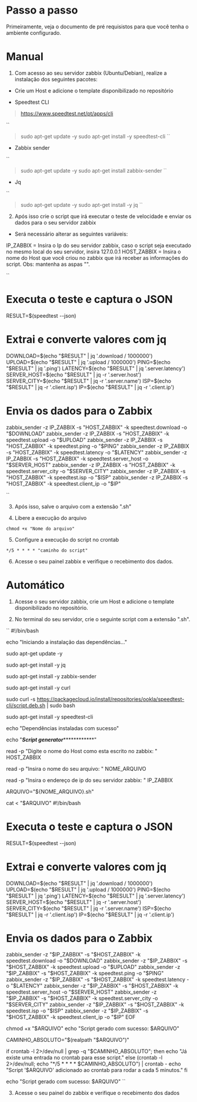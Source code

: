 # Passo a passo

Primeiramente, veja o documento de pré requisistos para que você tenha o ambiente configurado.

# Manual

1. Com acesso ao seu servidor zabbix (Ubuntu/Debian), realize a instalação dos seguintes pacotes:

- Crie um Host e adicione o template disponibilizado no repositório

- Speedtest CLI

> https://www.speedtest.net/pt/apps/cli

``
>sudo apt-get update -y
>sudo apt-get install -y speedtest-cli
``

- Zabbix sender

``
>sudo apt-get update -y
> sudo apt-get install zabbix-sender
``

- Jq

``
>sudo apt-get update -y
>sudo apt-get install -y jq
``

2. Após isso crie o script que irá executar o teste de velocidade e enviar os dados para o seu servidor zabbix

- Será necessário alterar as seguintes variáveis:

IP_ZABBIX = Insira o Ip do seu servidor zabbix, caso o script seja executado no mesmo local do seu servidor, insira 127.0.0.1
HOST_ZABBIX = Insira o nome do Host que você criou no zabbix que irá receber as informações do script. Obs: mantenha as aspas "".

``
# Executa o teste e captura o JSON
RESULT=$(speedtest --json)

# Extrai e converte valores com jq
DOWNLOAD=$(echo "$RESULT" | jq '.download / 1000000')
UPLOAD=$(echo "$RESULT" | jq '.upload / 1000000')
PING=$(echo "$RESULT" | jq '.ping')
LATENCY=$(echo "$RESULT" | jq '.server.latency')
SERVER_HOST=$(echo "$RESULT" | jq -r '.server.host')
SERVER_CITY=$(echo "$RESULT" | jq -r '.server.name')
ISP=$(echo "$RESULT" | jq -r '.client.isp')
IP=$(echo "$RESULT" | jq -r '.client.ip')

# Envia os dados para o Zabbix
zabbix_sender -z IP_ZABBIX -s "HOST_ZABBIX" -k speedtest.download -o "$DOWNLOAD"
zabbix_sender -z IP_ZABBIX -s "HOST_ZABBIX" -k speedtest.upload -o "$UPLOAD"
zabbix_sender -z IP_ZABBIX -s "HOST_ZABBIX" -k speedtest.ping -o "$PING"
zabbix_sender -z IP_ZABBIX -s "HOST_ZABBIX" -k speedtest.latency -o "$LATENCY"
zabbix_sender -z IP_ZABBIX -s "HOST_ZABBIX" -k speedtest.server_host -o "$SERVER_HOST"
zabbix_sender -z IP_ZABBIX -s "HOST_ZABBIX" -k speedtest.server_city -o "$SERVER_CITY"
zabbix_sender -z IP_ZABBIX -s "HOST_ZABBIX" -k speedtest.isp -o "$ISP"
zabbix_sender -z IP_ZABBIX -s "HOST_ZABBIX" -k speedtest.client_ip -o "$IP"

``

3. Após isso, salve o arquivo com a extensão ".sh"

4. Libere a execução do arquivo

``
chmod +x "Nome do arquivo"
``

5. Configure a execução do script no crontab

``
*/5 * * * * "caminho do script"
``

6. Acesse o seu painel zabbix e verifique o recebimento dos dados.

# Automático

1. Acesse o seu servidor zabbix, crie um Host e adicione o template disponibilizado no repositório.

2. No terminal do seu servidor, crie o seguinte script com a extensão ".sh".

``
#!/bin/bash

echo "Iniciando a instalação das dependências..."

sudo apt-get update -y

sudo apt-get install -y jq

sudo apt-get install -y zabbix-sender

sudo apt-get install -y curl

sudo curl -s https://packagecloud.io/install/repositories/ookla/speedtest-cli/script.deb.sh | sudo bash

sudo apt-get install -y speedtest-cli

echo "Dependências instaladas com sucesso"

echo "***************************Script generator***************************************"

read -p "Digite o nome do Host como esta escrito no zabbix: " HOST_ZABBIX

read -p "Insira o nome do seu arquivo: " NOME_ARQUIVO

read -p "Insira o endereço de ip do seu servidor zabbix: " IP_ZABBIX

ARQUIVO="${NOME_ARQUIVO}.sh"

cat <<EOF > "$ARQUIVO"
#!/bin/bash

# Executa o teste e captura o JSON
RESULT=\$(speedtest --json)

# Extrai e converte valores com jq
DOWNLOAD=\$(echo "\$RESULT" | jq '.download / 1000000')
UPLOAD=\$(echo "\$RESULT" | jq '.upload / 1000000')
PING=\$(echo "\$RESULT" | jq '.ping')
LATENCY=\$(echo "\$RESULT" | jq '.server.latency')
SERVER_HOST=\$(echo "\$RESULT" | jq -r '.server.host')
SERVER_CITY=\$(echo "\$RESULT" | jq -r '.server.name')
ISP=\$(echo "\$RESULT" | jq -r '.client.isp')
IP=\$(echo "\$RESULT" | jq -r '.client.ip')

# Envia os dados para o Zabbix
zabbix_sender -z "$IP_ZABBIX" -s "$HOST_ZABBIX" -k speedtest.download -o "\$DOWNLOAD"
zabbix_sender -z "$IP_ZABBIX" -s "$HOST_ZABBIX" -k speedtest.upload -o "\$UPLOAD"
zabbix_sender -z "$IP_ZABBIX" -s "$HOST_ZABBIX" -k speedtest.ping -o "\$PING"
zabbix_sender -z "$IP_ZABBIX" -s "$HOST_ZABBIX" -k speedtest.latency -o "\$LATENCY"
zabbix_sender -z "$IP_ZABBIX" -s "$HOST_ZABBIX" -k speedtest.server_host -o "\$SERVER_HOST"
zabbix_sender -z "$IP_ZABBIX" -s "$HOST_ZABBIX" -k speedtest.server_city -o "\$SERVER_CITY"
zabbix_sender -z "$IP_ZABBIX" -s "$HOST_ZABBIX" -k speedtest.isp -o "\$ISP"
zabbix_sender -z "$IP_ZABBIX" -s "$HOST_ZABBIX" -k speedtest.client_ip -o "\$IP"
EOF

chmod +x "$ARQUIVO"
echo "Script gerado com sucesso: $ARQUIVO"

CAMINHO_ABSOLUTO="$(realpath "$ARQUIVO")"


if crontab -l 2>/dev/null | grep -q "$CAMINHO_ABSOLUTO"; then
    echo "Já existe uma entrada no crontab para esse script."
else
    (crontab -l 2>/dev/null; echo "*/5 * * * * $CAMINHO_ABSOLUTO") | crontab -
    echo "Script '$ARQUIVO' adicionado ao crontab para rodar a cada 5 minutos."
fi

echo "Script gerado com sucesso: $ARQUIVO"
``

3. Acesse o seu painel do zabbix e verifique o recebimento dos dados
